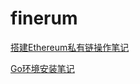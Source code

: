 # finerum

[搭建Ethereum私有链操作笔记][aadd6ed0]

  [aadd6ed0]: https://github.com/makang117/finerum/blob/master/articles/ethereum%E7%A7%81%E6%9C%89%E9%93%BE%E6%90%AD%E5%BB%BA%E7%AC%94%E8%AE%B0.md "搭建Ethereum私有链操作笔记"

[Go环境安装笔记][2c228c1e]

  [2c228c1e]:
  https://github.com/makang117/finerum/blob/master/articles/go%E5%AE%89%E8%A3%85%E7%AC%94%E8%AE%B0.md "Go环境安装笔记"
